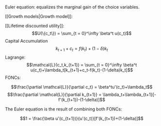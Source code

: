 Euler equation: equalizes the marginal gain of the choice variables.



[[Growth models|Growth model]]:

[[Lifetime discounted utility]]:
$$U(\{c_t\}) = \sum_{t = 0}^\infty \beta^t u(c_t)$$
Capital Accumulation
$$k_{t+1}+c_t = f(k_t)+(1-\delta)k_t$$
Lagrange:
$$\mathcal{L}(c_t,k_{t+1}) = \sum_{t = 0}^\infty \beta^t u(c_t)+\lambda_t[k_{t+1}+c_t-f(k_t)-(1-\delta)k_t]$$
FONCs:

$$\frac{\partial \mathcal{L}}{\partial c_t} = \beta^tu'(c_t)+\lambda_t$$
$$\frac{\partial \mathcal{L}}{\partial k_{t+1}} = \lambda_t+\lambda_{t+1}[-f'(k_{t+1})-(1-\delta)]$$

The Euler equation is the result of combining both FONCs:

$$1 = \frac{\beta u'(c_{t+1})}{u'(c_t)}[f'(k_{t+1})+(1-\delta)]$$